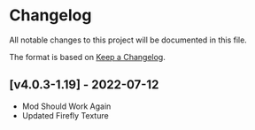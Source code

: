 # Changelog
All notable changes to this project will be documented in this file.

The format is based on [Keep a Changelog].

## [v4.0.3-1.19] - 2022-07-12
- Mod Should Work Again
- Updated Firefly Texture

[Keep a Changelog]: https://keepachangelog.com/en/1.0.0/
